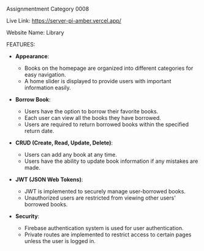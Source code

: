 Assignmentment Category 0008

Live Link: https://server-pi-amber.vercel.app/

Website Name: Library

FEATURES:

- **Appearance**:

  - Books on the homepage are organized into different categories for easy navigation.
  - A home slider is displayed to provide users with important information easily.

- **Borrow Book**:

  - Users have the option to borrow their favorite books.
  - Each user can view all the books they have borrowed.
  - Users are required to return borrowed books within the specified return date.

- **CRUD (Create, Read, Update, Delete)**:

  - Users can add any book at any time.
  - Users have the ability to update book information if any mistakes are made.

- **JWT (JSON Web Tokens)**:

  - JWT is implemented to securely manage user-borrowed books.
  - Unauthorized users are restricted from viewing other users' borrowed books.

- **Security**:
  - Firebase authentication system is used for user authentication.
  - Private routes are implemented to restrict access to certain pages unless the user is logged in.
